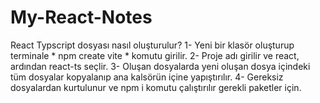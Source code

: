 # My-React-Notes
React Typscript dosyası nasıl oluşturulur?
1- Yeni bir klasör oluşturup terminale * npm create vite * komutu girilir.
2- Proje adı girilir ve react, ardından react-ts seçlir.
3- Oluşan dosyalarda yeni oluşan dosya içindeki tüm dosyalar kopyalanıp ana kalsörün içine yapıştırılır.
4- Gereksiz dosyalardan kurtulunur ve npm i komutu çalıştırılır gerekli paketler için.

